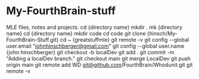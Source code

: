 # My-FourthBrain-stuff
MLE files, notes and projects.
cd {directory name}
mkdir .
mk {directory name}
cd {directory name}
mkdir code
cd code
git clone {hinsch/My-FourthBrain-Stuff.git}
cd ~ {greatstuffmle}
git remote  -v
git config  --global user.email "johnhinschberger@gmail.com"
git config  --global user.name  {john hinschberger}
git checkout  -b localDev
git add  .
git commit  -m  "Adding a localDev branch."
git checkout main
git merge LocalDev
git push  origin main
git remote add WD git@github.com/FourthBrain/Whodunit.git
git remote  -v
